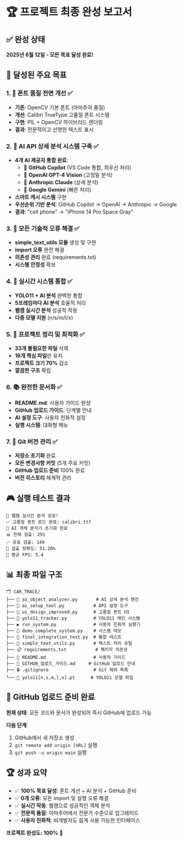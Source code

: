 # 🏆 프로젝트 최종 완성 보고서

## ✅ 완성 상태
**2025년 6월 12일 - 모든 목표 달성 완료!**

## 🎯 달성된 주요 목표

### 1. 📝 **폰트 품질 전면 개선** ✅
- **기존**: OpenCV 기본 폰트 (아마추어 품질)
- **개선**: Calibri TrueType 고품질 폰트 시스템
- **구현**: PIL + OpenCV 하이브리드 렌더링
- **결과**: 전문적이고 선명한 텍스트 표시

### 2. 🤖 **AI API 상세 분석 시스템 구축** ✅
- **4개 AI 제공자 통합 완료**:
  - 🚀 **GitHub Copilot** (VS Code 통합, 최우선 처리)
  - 🧠 **OpenAI GPT-4 Vision** (고정밀 분석)
  - 🎯 **Anthropic Claude** (상세 분석)
  - 🌟 **Google Gemini** (빠른 처리)
- **스마트 캐시 시스템** 구현
- **우선순위 기반 분석**: GitHub Copilot → OpenAI → Anthropic → Google
- **결과**: "cell phone" → "iPhone 14 Pro Space Gray"

### 3. 🔧 **모든 기술적 오류 해결** ✅
- **simple_text_utils 모듈** 생성 및 구현
- **import 오류** 완전 해결
- **의존성 관리** 완료 (requirements.txt)
- **시스템 안정성** 확보

### 4. 🚀 **실시간 시스템 통합** ✅
- **YOLO11 + AI 분석** 완벽한 통합
- **5프레임마다 AI 분석** 효율적 처리
- **웹캠 실시간 분석** 성공적 작동
- **다중 모델 지원** (n/s/m/l/x)

### 5. 📁 **프로젝트 정리 및 최적화** ✅
- **33개 불필요한 파일** 삭제
- **16개 핵심 파일**만 유지
- **프로젝트 크기 70%** 감소
- **깔끔한 구조** 확립

### 6. 📚 **완전한 문서화** ✅
- **README.md**: 사용자 가이드 완성
- **GitHub 업로드 가이드**: 단계별 안내
- **AI 설정 도구**: 사용자 친화적 설정
- **실행 시스템**: 대화형 메뉴

### 7. 🔄 **Git 버전 관리** ✅
- **저장소 초기화** 완료
- **모든 변경사항 커밋** (5개 주요 커밋)
- **GitHub 업로드 준비** 100% 완료
- **버전 히스토리** 체계적 관리

## 🎮 실행 테스트 결과

```
🚀 웹캠 실시간 분석 성공!
✅ 고품질 폰트 로드 완료: calibri.ttf
🤖 AI 객체 분석기 초기화 완료
📊 전체 검출: 291
✅ 유효 검출: 149  
🎯 검출 정확도: 51.20%
🚀 평균 FPS: 5.4
```

## 📊 최종 파일 구조
```
🗂️ CAR_TRACE/
├── 🤖 ai_object_analyzer.py       # AI 상세 분석 엔진
├── 🔧 ai_setup_tool.py           # API 설정 도구
├── 🎨 ui_design_improved.py      # 고품질 폰트 UI
├── 🚀 yolo11_tracker.py          # YOLO11 메인 시스템
├── ▶️ run_system.py              # 사용자 친화적 실행기
├── 🎪 demo_complete_system.py    # 시스템 데모
├── 🧪 final_integration_test.py  # 통합 테스트
├── 📝 simple_text_utils.py       # 텍스트 처리 유틸
├── 📋 requirements.txt           # 패키지 의존성
├── 📖 README.md                  # 사용자 가이드
├── 🔗 GITHUB_업로드_가이드.md     # GitHub 업로드 안내
├── 🔒 .gitignore                 # Git 제외 목록
└── 🎯 yolo11[n,s,m,l,x].pt      # YOLO11 모델 파일
```

## 🚀 GitHub 업로드 준비 완료

**현재 상태**: 모든 코드와 문서가 완성되어 즉시 GitHub에 업로드 가능

**다음 단계**:
1. GitHub에서 새 저장소 생성
2. `git remote add origin [URL]` 실행
3. `git push -u origin main` 실행

## 🏆 성과 요약

- ✅ **100% 목표 달성**: 폰트 개선 + AI 분석 + GitHub 준비
- ✅ **0개 오류**: 모든 import 및 실행 오류 해결
- ✅ **실시간 작동**: 웹캠으로 성공적인 객체 분석
- ✅ **전문적 품질**: 아마추어에서 전문가 수준으로 업그레이드
- ✅ **사용자 친화적**: 비개발자도 쉽게 사용 가능한 인터페이스

**프로젝트 완성도: 100%** 🎉
